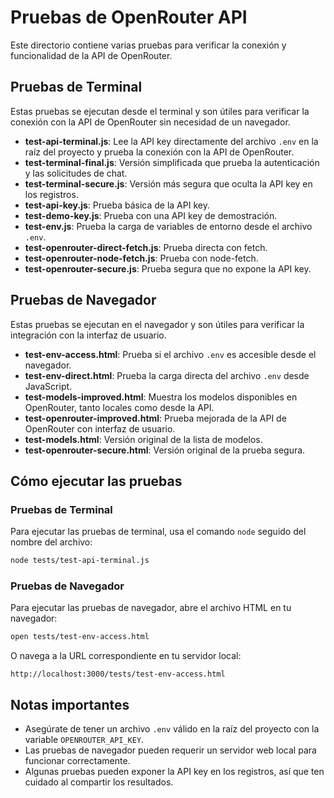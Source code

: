 # Pruebas de OpenRouter API

Este directorio contiene varias pruebas para verificar la conexión y funcionalidad de la API de OpenRouter.

## Pruebas de Terminal

Estas pruebas se ejecutan desde el terminal y son útiles para verificar la conexión con la API de OpenRouter sin necesidad de un navegador.

- **test-api-terminal.js**: Lee la API key directamente del archivo `.env` en la raíz del proyecto y prueba la conexión con la API de OpenRouter.
- **test-terminal-final.js**: Versión simplificada que prueba la autenticación y las solicitudes de chat.
- **test-terminal-secure.js**: Versión más segura que oculta la API key en los registros.
- **test-api-key.js**: Prueba básica de la API key.
- **test-demo-key.js**: Prueba con una API key de demostración.
- **test-env.js**: Prueba la carga de variables de entorno desde el archivo `.env`.
- **test-openrouter-direct-fetch.js**: Prueba directa con fetch.
- **test-openrouter-node-fetch.js**: Prueba con node-fetch.
- **test-openrouter-secure.js**: Prueba segura que no expone la API key.

## Pruebas de Navegador

Estas pruebas se ejecutan en el navegador y son útiles para verificar la integración con la interfaz de usuario.

- **test-env-access.html**: Prueba si el archivo `.env` es accesible desde el navegador.
- **test-env-direct.html**: Prueba la carga directa del archivo `.env` desde JavaScript.
- **test-models-improved.html**: Muestra los modelos disponibles en OpenRouter, tanto locales como desde la API.
- **test-openrouter-improved.html**: Prueba mejorada de la API de OpenRouter con interfaz de usuario.
- **test-models.html**: Versión original de la lista de modelos.
- **test-openrouter-secure.html**: Versión original de la prueba segura.

## Cómo ejecutar las pruebas

### Pruebas de Terminal

Para ejecutar las pruebas de terminal, usa el comando `node` seguido del nombre del archivo:

```bash
node tests/test-api-terminal.js
```

### Pruebas de Navegador

Para ejecutar las pruebas de navegador, abre el archivo HTML en tu navegador:

```bash
open tests/test-env-access.html
```

O navega a la URL correspondiente en tu servidor local:

```
http://localhost:3000/tests/test-env-access.html
```

## Notas importantes

- Asegúrate de tener un archivo `.env` válido en la raíz del proyecto con la variable `OPENROUTER_API_KEY`.
- Las pruebas de navegador pueden requerir un servidor web local para funcionar correctamente.
- Algunas pruebas pueden exponer la API key en los registros, así que ten cuidado al compartir los resultados.
